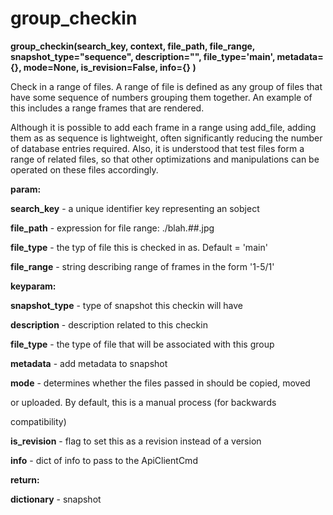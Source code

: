 # group\_checkin

**group\_checkin(search\_key, context, file\_path, file\_range, snapshot\_type="sequence", description="", file\_type='main', metadata={}, mode=None, is\_revision=False, info={} )**

Check in a range of files. A range of file is defined as any group
of files that have some sequence of numbers grouping them together.
An example of this includes a range frames that are rendered.

Although it is possible to add each frame in a range using add\_file,
adding them as as sequence is lightweight, often significantly reducing
the number of database entries required. Also, it is understood that
test files form a range of related files, so that other optimizations
and manipulations can be operated on these files accordingly.

**param:**

**search\_key** - a unique identifier key representing an sobject

**file\_path** - expression for file range: ./blah.*\#*\#.jpg

**file\_type** - the typ of file this is checked in as. Default = 'main'

**file\_range** - string describing range of frames in the form '1-5/1'

**keyparam:**

**snapshot\_type** - type of snapshot this checkin will have

**description** - description related to this checkin

**file\_type** - the type of file that will be associated with this group

**metadata** - add metadata to snapshot

**mode** - determines whether the files passed in should be copied, moved

or uploaded. By default, this is a manual process (for backwards

compatibility)

**is\_revision** - flag to set this as a revision instead of a version

**info** - dict of info to pass to the ApiClientCmd

**return:**

**dictionary** - snapshot
